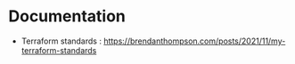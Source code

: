# Documentation

- Terraform standards : https://brendanthompson.com/posts/2021/11/my-terraform-standards
